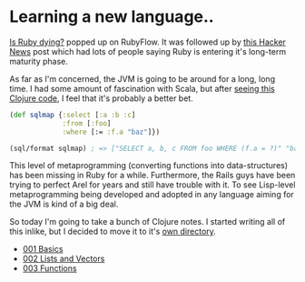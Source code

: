 # Learning a new language..

[Is Ruby dying?](http://jmoses.co/2013/12/21/is-ruby-dying.html) popped up on RubyFlow. It was followed up by [this Hacker News](https://news.ycombinator.com/item?id=6959355) post which had lots of people saying Ruby is entering it's long-term maturity phase. 

As far as I'm concerned, the JVM is going to be around for a long, long time. I had some amount of fascination with Scala, but after [seeing this Clojure code](https://github.com/jkk/honeysql), I feel that it's probably a better bet.

```clojure
(def sqlmap {:select [:a :b :c]
             :from [:foo]
             :where [:= :f.a "baz"]})

(sql/format sqlmap) ; => ["SELECT a, b, c FROM foo WHERE (f.a = ?)" "baz"]
```

This level of metaprogramming (converting functions into data-structures) has been missing in Ruby for a while. Furthermore, the Rails guys have been trying to perfect Arel for years and still have trouble with it. To see Lisp-level metaprogramming being developed and adopted in any language aiming for the JVM is kind of a big deal.

So today I'm going to take a bunch of Clojure notes. I started writing all of this inlike, but I decided to move it to it's [own directory](/farleyknight/blog/clojure/).

* [001 Basics](/farleyknight/blog/blob/master/clojure/001-basics.md)
* [002 Lists and Vectors](/farleyknight/blog/blob/master/clojure/002-lasts_and_vectors.md)
* [003 Functions](/farleyknight/blog/blobl/master/clojure/003-functions.md)
